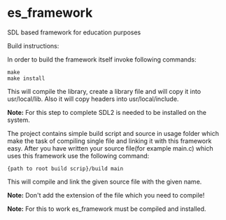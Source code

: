 es_framework
============

SDL based framework for education purposes

Build instructions:

In order to build the framework itself invoke following commands:

```
make
make install
```

This will compile the library, create a library file and will copy it into usr/local/lib.
Also it will copy headers into usr/local/include.

__Note:__ For this step to complete SDL2 is needed to be installed on the system.

The project contains simple build script and source in usage folder which make the task of compiling single file and linking it with this framework easy.
After you have written your source file(for example main.c) which uses this framework use the following command:

```
{path to root build scrip}/build main
```

This will compile and link the given source file with the given name. 

__Note:__ Don't add the extension of the file which you need to compile!

__Note:__ For this to work es_framework must be compiled and installed.
